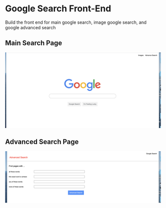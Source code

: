# Google Search Front-End
Build the front end for main google search, image google search, and google advanced search

## Main Search Page
<img src="/assets/mainpage.png" alt="mainpage" >

## Advanced Search Page
<img src="/assets/advancedpage.png" alt="advancedpage" >
